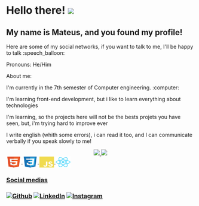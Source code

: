 <h1>Hello there! <img src="https://media.giphy.com/media/hvRJCLFzcasrR4ia7z/giphy.gif" width="25px"></h1>
<h2>My name is Mateus, and you found my profile!</h2>
Here are some of my social networks, if you want to talk to me, I'll be happy to talk :speech_balloon:

<div>
  <p>Pronouns: He/Him</p>
  <p>About me:</p>
  <p>I'm currently in the 7th semester of Computer engineering. :computer:</p>
  <p>I'm learning front-end development, but i like to learn everything about technologies</p>
  <p>I'm learning, so the projects here will not be the bests projets you have seen, but, i'm trying hard to improve ever</p>
  <p>I write english (whith some errors), i can read it too, and I can communicate verbally if you speak slowly to me!</p>
</div>

<div align="center">
  <a href="https://github.com/MateusMt">
  <img height="180em" src="https://github-readme-stats.vercel.app/api?username=MateusMt&show_icons=true&theme=dracula&include_all_commits=true&count_private=true"/>
  <img height="180em" src="https://github-readme-stats.vercel.app/api/top-langs/?username=MateusMt&layout=compact&langs_count=7&theme=dracula"/>
</div>
  
<div>
  <img align="center" alt="Rafa-HTML" height="30" width="40" src="https://raw.githubusercontent.com/devicons/devicon/master/icons/html5/html5-original.svg">
  <img align="center" alt="Rafa-CSS" height="30" width="40" src="https://raw.githubusercontent.com/devicons/devicon/master/icons/css3/css3-original.svg">
  <img align="center" alt="Rafa-Js" height="30" width="40" src="https://raw.githubusercontent.com/devicons/devicon/master/icons/javascript/javascript-plain.svg">
  <img align="center" alt="Rafa-React" height="30" width="40" src="https://raw.githubusercontent.com/devicons/devicon/master/icons/react/react-original.svg">
</div>
  
<div>
  <h3>Social medias<h3>
      <a href="https://github.com/MateusMt" target="_blank"><img alt="Github" src="https://img.shields.io/badge/GitHub-%2312100E.svg?&style=for-the-badge&logo=Github&logoColor=white"></a>
      <a href="https://www.linkedin.com/in/mateus-martins-teixeira-a53939187" target="_blank"><img alt="LinkedIn" src="https://img.shields.io/badge/linkedin-%230077B5.svg?&style=for-the-badge&logo=linkedin&logoColor=white"></a>
      <a href="https://www.instagram.com/mateus_teixeira89/" target="_blank"><img alt="Instagram" src="https://img.shields.io/badge/Instagram-E4405F?style=for-the-badge&logo=instagram&logoColor=white">
</div>
